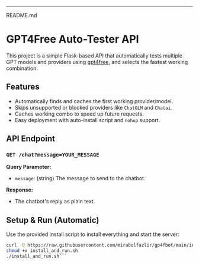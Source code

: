 

---

README.md

# GPT4Free Auto-Tester API

This project is a simple Flask-based API that automatically tests multiple GPT models and providers using [gpt4free](https://github.com/xtekky/gpt4free), and selects the fastest working combination.

## Features

- Automatically finds and caches the first working provider/model.
- Skips unsupported or blocked providers like `ChatGLM` and `Chatai`.
- Caches working combo to speed up future requests.
- Easy deployment with auto-install script and `nohup` support.

## API Endpoint

### `GET /chat?message=YOUR_MESSAGE`

**Query Parameter:**

- `message`: (string) The message to send to the chatbot.

**Response:**

- The chatbot's reply as plain text.

## Setup & Run (Automatic)

Use the provided install script to install everything and start the server:

```bash
curl -O https://raw.githubusercontent.com/mirabolfazlir/gp4fbot/main/install_and_run.sh
chmod +x install_and_run.sh
./install_and_run.sh```


